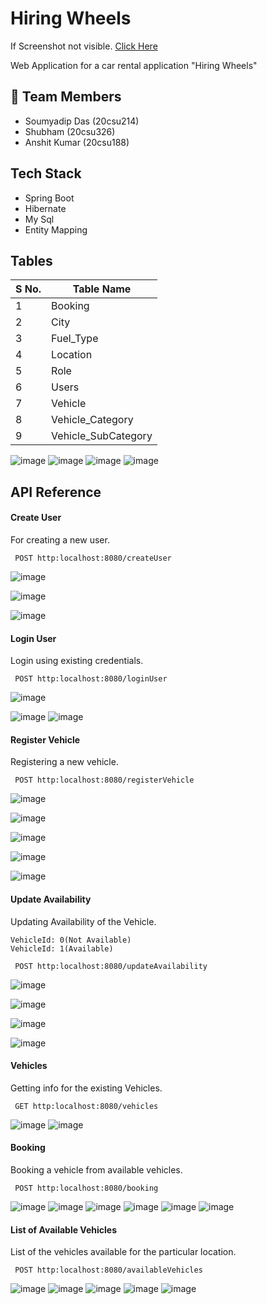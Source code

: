 # Hiring Wheels
If Screenshot not visible. [Click Here](https://github.com/Soumyadip1245/HiringWheels/files/13446062/File.docx)

Web Application for a car rental application "Hiring Wheels"

## 🚀 Team Members
- Soumyadip Das (20csu214)
- Shubham (20csu326)
- Anshit Kumar (20csu188)

## Tech Stack

- Spring Boot
- Hibernate
- My Sql
- Entity Mapping


## Tables

| S No.             | Table Name                                                               |
| ----------------- | ------------------------------------------------------------------ |
| 1| Booking |
| 2| City|
| 3| Fuel_Type |
| 4| Location |
| 5| Role |
| 6| Users |
| 7| Vehicle |
| 8| Vehicle_Category |
| 9| Vehicle_SubCategory |

![image](https://github.com/Soumyadip1245/HiringWheels/assets/97156552/7dc222fc-f4d5-4691-9062-7689b17d2943)
![image](https://github.com/Soumyadip1245/HiringWheels/assets/97156552/7dc222fc-f4d5-4691-9062-7689b17d2943)
![image](https://github.com/Soumyadip1245/HiringWheels/assets/97156552/e67d1081-4aff-4018-8ee8-7ee45958ad75)
![image](https://github.com/Soumyadip1245/HiringWheels/assets/97156552/a309ed54-0f43-4b62-bf89-702ed38aae6b)




## API Reference

#### Create User
For creating a new user.
```
 POST http:localhost:8080/createUser
```
![image](https://github.com/Soumyadip1245/HiringWheels/assets/97156552/7e93bb25-4f58-45dc-aa5c-c6205ab12f62)

![image](https://github.com/Soumyadip1245/HiringWheels/assets/97156552/0932a8ba-b952-4f8f-af36-17d0c055922d)

![image](https://github.com/Soumyadip1245/HiringWheels/assets/97156552/969304c5-8168-4d0b-9351-0177f78a2ab7)

#### Login User
Login using existing credentials.
```
 POST http:localhost:8080/loginUser
```


![image](https://github.com/Soumyadip1245/HiringWheels/assets/97156552/42129c21-37bd-4d7b-a7be-51fc0548a56d)

![image](https://github.com/Soumyadip1245/HiringWheels/assets/97156552/c7f1cf30-d9c4-42ca-854f-baf2e8f491ac)
![image](https://github.com/Soumyadip1245/HiringWheels/assets/97156552/f5430ab5-1be7-421a-a210-250617c5b561)

#### Register Vehicle
Registering a new vehicle.

```
 POST http:localhost:8080/registerVehicle
```

![image](https://github.com/Soumyadip1245/HiringWheels/assets/97156552/7e749eb7-0f59-4a9d-9f9b-accaec197766)

![image](https://github.com/Soumyadip1245/HiringWheels/assets/97156552/f781e276-ae1a-4a56-b7a5-390043d15e18)

![image](https://github.com/Soumyadip1245/HiringWheels/assets/97156552/cd67160e-5e51-4869-8651-d4f4b3f4a01d)

![image](https://github.com/Soumyadip1245/HiringWheels/assets/97156552/59ef9e12-4d3e-42d4-b574-4e3575fcca69)

![image](https://github.com/Soumyadip1245/HiringWheels/assets/97156552/321d0545-4b70-4f83-bfc4-c8095d4c17c0)
#### Update Availability

Updating Availability of the Vehicle.

```
VehicleId: 0(Not Available)
VehicleId: 1(Available)
```
```
 POST http:localhost:8080/updateAvailability
```
![image](https://github.com/Soumyadip1245/HiringWheels/assets/97156552/8fc73c00-932c-4362-9b78-a1823605fbd6)

![image](https://github.com/Soumyadip1245/HiringWheels/assets/97156552/79a30dde-2d58-48c0-84ce-5f7a49d7a7b3)

![image](https://github.com/Soumyadip1245/HiringWheels/assets/97156552/e5624451-35b5-4556-aaf9-78dfd562e5ad)

![image](https://github.com/Soumyadip1245/HiringWheels/assets/97156552/d04670bb-575f-47f2-ae3b-74b3a0605157)

#### Vehicles
Getting info for the existing Vehicles.
```
 GET http:localhost:8080/vehicles
```
![image](https://github.com/Soumyadip1245/HiringWheels/assets/97156552/d768edb6-eab9-4a02-a6f7-7f585555ef32)
![image](https://github.com/Soumyadip1245/HiringWheels/assets/97156552/7adf7668-8bb0-4f8e-a237-60a3ee4f43ed)

#### Booking
Booking a vehicle from available vehicles.
```
 POST http:localhost:8080/booking
```
![image](https://github.com/Soumyadip1245/HiringWheels/assets/97156552/49a8104a-b827-4f25-9e77-f498a64db4cd)
![image](https://github.com/Soumyadip1245/HiringWheels/assets/97156552/b2ecd7bc-84cf-497b-891a-938fd143f6ee)
![image](https://github.com/Soumyadip1245/HiringWheels/assets/97156552/44373a05-4e63-4210-beed-a165ea73b1c0)
![image](https://github.com/Soumyadip1245/HiringWheels/assets/97156552/67869ad2-b7e1-4949-b3da-d9dea6de23d3)
![image](https://github.com/Soumyadip1245/HiringWheels/assets/97156552/7555ef39-9989-49e5-b4fa-df1cb66a4f86)
![image](https://github.com/Soumyadip1245/HiringWheels/assets/97156552/c176771a-b2f5-43ef-8377-e7276df7d59d)

#### List of Available Vehicles
List of the vehicles available for the particular location.
```
 POST http:localhost:8080/availableVehicles
```

![image](https://github.com/Soumyadip1245/HiringWheels/assets/97156552/c7e1ac02-f038-4f1d-a0da-d867b6e0089e)
![image](https://github.com/Soumyadip1245/HiringWheels/assets/97156552/f623bac7-47b7-4cd3-a866-ada311018a72)
![image](https://github.com/Soumyadip1245/HiringWheels/assets/97156552/86b94e22-77da-44f0-9632-ec9dd6aa7238)
![image](https://github.com/Soumyadip1245/HiringWheels/assets/97156552/f3a9771b-7f91-4e36-a46f-d9fdedef2a2b)
![image](https://github.com/Soumyadip1245/HiringWheels/assets/97156552/f921a33c-95a6-4dd0-8699-7b995f8bbd02)

